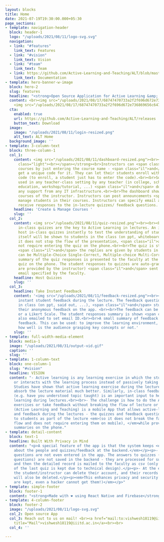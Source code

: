 ```yaml
---
layout: blocks
title: Home
date: 2021-07-19T19:30:00.000+05:30
page_sections:
- template: navigation-header
  block: header-1
  logo: "/uploads/2021/08/11/logo-svg.svg"
  navigation:
  - link: "#features"
    link_text: Features
  - link: "#vision"
    link_text: Vision
  - link: "#team"
    link_text: Team
  - link: https://github.com/Active-Learning-and-Teaching/ALT/blob/master/README.md
    link_text: Documentation
- template: hero-banner-w-image
  block: hero-2
  slug: features
  headline: "<strong>Open Source Application for Active Learning &amp; Teaching</strong>"
  content: <br><img src="/uploads/2021/08/17/68747470733a2f2f696d672e736869656c64732e696f2f62616467652f2d416e64726f69642d677265793f7374796c653d666c6174266c6f676f3d616e64726f6964266c696e6b3d68747470733a2f2f6769746875622e636f6d2f4163746976652d4c6561726e696e672d616e642d5465616368696e672f.svg">
    <img src="/uploads/2021/08/17/68747470733a2f2f696d672e736869656c64732e696f2f62616467652f2d694f532d626c61636b3f7374796c653d666c6174266c6f676f3d6170706c65266c696e6b3d68747470733a2f2f6769746875622e636f6d2f4163746976652d4c6561726e696e672d616e642d5465616368696e672f414c542f72.svg">
  cta:
    enabled: true
    url: https://github.com/Active-Learning-and-Teaching/ALT/releases
    button_text: Download
  image:
    image: "/uploads/2021/08/11/login-resized.png"
    alt_text: ALT Home
  background_image: ''
- template: 3-column-text
  block: three-column-1
  col_1:
    content: <img src="/uploads/2021/08/11/dashboard-resized.png"><br><br><strong><span
      class="light"><br></span></strong><br>Instructors can <span class="il">create</span>
      courses by just entering the course name - <span class="il">and</span> will
      get a unique code for it. They can let their students enroll with this unique
      code (to enroll, a student just has to enter the code).<br><br>So, it can be
      used in any teacher-class setting by any teacher (in college, schools, continuing
      education, workshop/tutorial, ...) <span class="il">and</span> does not require
      any support from any IT infrastructure.<br><br>The dashboard shows the ongoing
      courses of the instructor. Instructors can post announcements <span class="il">and</span>
      manage students in their courses. Instructors can specify email addresses to
      receive responses to the in-lecture quizzes/ feedback questions.
    headline: 'Create & Manage Courses '
    slug: ''
  col_2:
    content: <img src="/uploads/2021/08/11/quiz-resized.png"><br><br><br><br>Short
      in-class quizzes are the key to Active Learning in lectures. An instructor can
      host in-class quizzes instantly to test the understanding of students. The quiz
      itself will be shown to students in the class (on ppt, whiteboard, ...), so
      it does not stop the flow of the presentation, <span class="il">and</span> does
      not require entering the quiz on the phone.<br><br>The quiz is started on mobile
      <span class="il">and</span> the replies are given by students in the app. Quizzes
      can be Multiple-Choice Single-Correct, Multiple-choice Multi-Correct or Alphanumeric.<br><br>A
      summary of the quiz responses is presented to the faculty at the end of the
      quiz on the phone. The student responses to quizzes are auto-graded (if answers
      are provided by the instructor) <span class="il">and</span> sent as CSV to the
      email specified by the faculty.
    headline: Host Quizzes
    slug: ''
  col_3:
    headline: Take Instant Feedback
    content: '<img src="/uploads/2021/08/11/feedback-resized.png"><br><br><br><br>Schedule
      instant student feedback during the lecture. The feedback question is presented
      in class (on ppt, said out, ...), <span class="il">and</span> students can give
      their anonymous feedback on the app. <br><br>The feedback can be on a Color-Scale
      or a Likert Scale. The student responses summary is shown <span class="il">and</span>
      also emailed to set email ID.<br><br>A small summary of feedback is shown post
      feedback. This can be used: to improve the learning environment, and understand
      how well is the audience grasping key concepts or not.'
    slug: ''
- template: full-width-media-element
  block: media-1
  image: "/uploads/2021/08/31/output-vid.gif"
  caption: ''
  slug: ''
- template: 1-column-text
  block: one-column-1
  slug: "#vision"
  headline: VISION
  content: "- Active learning is any learning exercise in which the student engages
    or interacts with the learning process instead of passively taking in the information.<br><br>-
    Studies have shown that active learning exercise during the lecture helps students
    absorb the lecture material much better. Similarly, in-class feedback on any issue
    (e.g. have you understood topic taught) is an important input to help improve
    learning during lectures.<br><br>- The challenge is how to do the Active Learning
    exercises or take feedback without breaking the flow of lecture or losing control.<br><br>ALT
    (Active Learning and Teaching) is a mobile App that allows active-learning quizzes
    and feedback during the lectures - the quizzes and feedback questions are given
    to students as part of the lecture <em>(so it does not break the faculty member's
    flow and does not require entering them on mobile), </em>while providing instant
    summaries on the phone."
- template: detail-content
  block: text-1
  headline: Built With Privacy in Mind
  content: "<p>A special feature of the app is that the system keeps <em>minimal information
    about the people and quizzes/feedback at the backend.</em></p><p>- The quiz/feedback
    questions are not even entered in the app. The answers to quizzes (or feedback
    questions) are not saved in the backend - they are processed for summarization,
    and then the detailed record is mailed to the faculty as csv (only the result
    of the last quiz is kept due to technical design).</p><p>- At the end of the course,
    the student/instructor can delete their account, and their records in the backend
    will also be deleted.</p><p><em>This enhances privacy and security (as no records
    are kept, even a hacker cannot get them!)</em></p>"
- template: simple-footer
  block: footer-1
  content: "<strong>Made with ❤︎ using React Native and Firebase</strong>"
- template: 4-column-footer
  block: footer-2
  image: "/uploads/2021/08/11/logo-svg.svg"
  col_2: Open source App
  col_3: Reach out to us on mail! <br><a href="mail:to:vishwesh18119@iiitd.ac.in"
    title="Mail">vishwesh18119@iiitd.ac.in</a><br><br>
  col_4: ''

---
```

